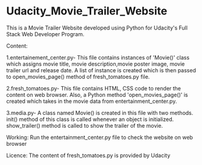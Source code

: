 # Udacity_Movie_Trailer_Website

This is a Movie Trailer Website developed using Python for Udacity's Full Stack Web Developer Program.

Content:

1.entertainement_center.py- This file contains instances of 'Movie()' class which assigns movie title, movie description,movie poster image, movie trailer url and release date. A list of instance is created which is then passed to open_movies_page() method of fresh_tomatoes.py file.

2.fresh_tomatoes.py- This file contains HTML, CSS code to render the content on web browser. Also, a Python method 'open_movies_page()' is created which takes in the movie data from entertainment_center.py.

3.media.py- A class named Movie() is created in this file with two methods. init() method of this class is called whenever an object is initialized. show_trailer() method is called to show the trailer of the movie.

Working: Run the entertainment_center.py file to check the website on web browser

Licence: The content of fresh_tomatoes.py is provided by Udacity
